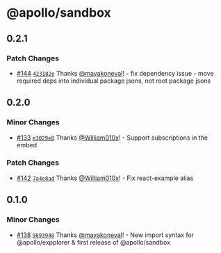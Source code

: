 # @apollo/sandbox

## 0.2.1

### Patch Changes

- [#144](https://github.com/apollographql/embeddable-explorer/pull/144) [`423182e`](https://github.com/apollographql/embeddable-explorer/commit/423182e50171c3468c34efaa7d65222ac794fabc) Thanks [@mayakoneval](https://github.com/mayakoneval)! - fix dependency issue - move required deps into individual package jsons, not root package jsons

## 0.2.0

### Minor Changes

- [#133](https://github.com/apollographql/embeddable-explorer/pull/133) [`e3029e8`](https://github.com/apollographql/embeddable-explorer/commit/e3029e8c6abcf456cb9ad85356c4747607d37917) Thanks [@William010x](https://github.com/William010x)! - Support subscriptions in the embed

### Patch Changes

- [#142](https://github.com/apollographql/embeddable-explorer/pull/142) [`7a4e8ad`](https://github.com/apollographql/embeddable-explorer/commit/7a4e8ad6711647e014ac769282d92fff67447605) Thanks [@William010x](https://github.com/William010x)! - Fix react-example alias

## 0.1.0

### Minor Changes

- [#138](https://github.com/apollographql/embeddable-explorer/pull/138) [`9893948`](https://github.com/apollographql/embeddable-explorer/commit/9893948e8b459169e912dd18790dfe247bee29f6) Thanks [@mayakoneval](https://github.com/mayakoneval)! - New import syntax for @apollo/expplorer & first release of @apollo/sandbox
